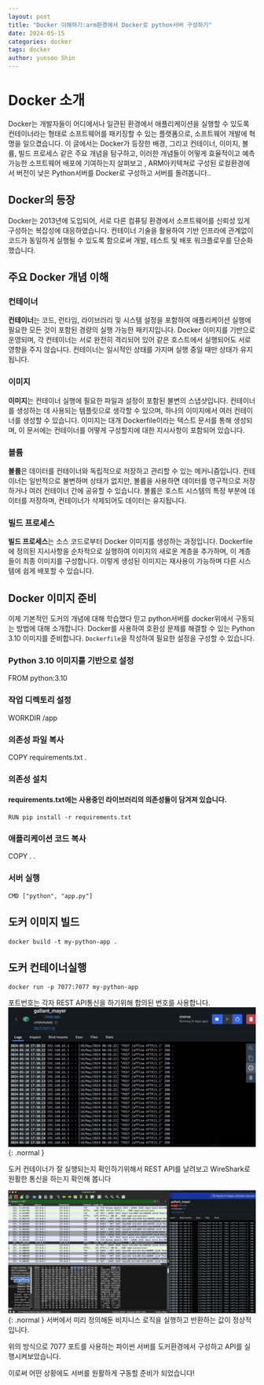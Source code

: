 ```yaml
---
layout: post
title: "Docker 이해하기:arm환경에서 Docker로 python서버 구성하기"
date: 2024-05-15
categories: docker
tags: docker
author: yunsoo Shin
---
```


# Docker 소개

Docker는 개발자들이 어디에서나 일관된 환경에서 애플리케이션을 실행할 수 있도록 컨테이너라는 형태로 소프트웨어를 패키징할 수 있는 플랫폼으로, 소프트웨어 개발에 혁명을 일으켰습니다. 이 글에서는 Docker가 등장한 배경, 그리고 컨테이너, 이미지, 볼륨, 빌드 프로세스 같은 주요 개념을 탐구하고, 이러한 개념들이 어떻게 효율적이고 예측 가능한 소프트웨어 배포에 기여하는지 살펴보고 , ARM아키텍쳐로 구성된 로컬환경에서
버전이 낮은 Python서버를 Docker로 구성하고 서버를 돌려봅니다..

## Docker의 등장

Docker는 2013년에 도입되어, 서로 다른 컴퓨팅 환경에서 소프트웨어를 신뢰성 있게 구성하는 복잡성에 대응하였습니다. 컨테이너 기술을 활용하여 기반 인프라에 관계없이 코드가 동일하게 실행될 수 있도록 함으로써 개발, 테스트 및 배포 워크플로우를 단순화했습니다.

## 주요 Docker 개념 이해

### 컨테이너

**컨테이너**는 코드, 런타임, 라이브러리 및 시스템 설정을 포함하여 애플리케이션 실행에 필요한 모든 것이 포함된 경량의 실행 가능한 패키지입니다. Docker 이미지를 기반으로 운영되며, 각 컨테이너는 서로 완전히 격리되어 있어 같은 호스트에서 실행되어도 서로 영향을 주지 않습니다. 컨테이너는 일시적인 상태를 가지며 실행 중일 때만 상태가 유지됩니다.

### 이미지

**이미지**는 컨테이너 실행에 필요한 파일과 설정이 포함된 불변의 스냅샷입니다. 컨테이너를 생성하는 데 사용되는 템플릿으로 생각할 수 있으며, 하나의 이미지에서 여러 컨테이너를 생성할 수 있습니다. 이미지는 대개 Dockerfile이라는 텍스트 문서를 통해 생성되며, 이 문서에는 컨테이너를 어떻게 구성할지에 대한 지시사항이 포함되어 있습니다.

### 볼륨

**볼륨**은 데이터를 컨테이너와 독립적으로 저장하고 관리할 수 있는 메커니즘입니다. 컨테이너는 일반적으로 불변하며 상태가 없지만, 볼륨을 사용하면 데이터를 영구적으로 저장하거나 여러 컨테이너 간에 공유할 수 있습니다. 볼륨은 호스트 시스템의 특정 부분에 데이터를 저장하며, 컨테이너가 삭제되어도 데이터는 유지됩니다.

### 빌드 프로세스

**빌드 프로세스**는 소스 코드로부터 Docker 이미지를 생성하는 과정입니다. Dockerfile에 정의된 지시사항을 순차적으로 실행하여 이미지의 새로운 계층을 추가하며, 이 계층들이 최종 이미지를 구성합니다. 이렇게 생성된 이미지는 재사용이 가능하며 다른 시스템에 쉽게 배포할 수 있습니다.

## Docker 이미지 준비

이제 기본적인 도커의 개념에 대해 학습했다 믿고 python서버를 docker위에서 구동되는 방법에 대해 소개합니다.
Docker를 사용하여 호환성 문제를 해결할 수 있는 Python 3.10 이미지를 준비합니다. `Dockerfile`을 작성하여 필요한 설정을 구성할 수 있습니다.

### Python 3.10 이미지를 기반으로 설정

FROM python:3.10

### 작업 디렉토리 설정

WORKDIR /app

### 의존성 파일 복사

COPY requirements.txt .

### 의존성 설치

#### requirements.txt에는 사용중인 라이브러리의 의존성들이 담겨져 있습니다.

```
RUN pip install -r requirements.txt
```

### 애플리케이션 코드 복사

COPY . .

### 서버 실행

```
CMD ["python", "app.py"]
```

## 도커 이미지 빌드

```
docker build -t my-python-app .
```

## 도커 컨테이너실행

```
docker run -p 7077:7077 my-python-app
```

포트번호는 각자 REST API통신을 하기위해 합의된 번호를 사용합니다.
![Desktop View](../assets/img/post/20240515/dockerRun.jpg){: .normal }

도커 컨테이너가 잘 실행되는지 확인하기위해서 REST API를 날려보고 WireShark로 원활한 통신을 하는지 확인해 봅니다

![Desktop View](/assets/img/post/20240515/dockerPacketWireShark.jpg){: .normal }
서버에서 미리 정의해둔 비지니스 로직을 실행하고 반환하는 값이 정상적입니다.

위의 방식으로 7077 포트를 사용하는 파이썬 서버를 도커환경에서 구성하고 API를 실행시켜보았습니다.

이로써 어떤 상황에도 서버를 원활하게 구동할 준비가 되었습니다!
